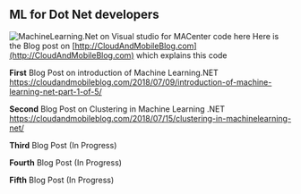

## ML for Dot Net developers
![MachineLearning.Net on Visual studio for MAC`enter code here`](https://cloudandmobileblogcom.files.wordpress.com/2018/07/screen-shot-2018-07-15-at-12-58-40-pm.png)
Here is the Blog post on [http://CloudAndMobileBlog.com](http://CloudAndMobileBlog.com) which explains this code

**First** Blog Post on introduction of Machine Learning.NET
https://cloudandmobileblog.com/2018/07/09/introduction-of-machine-learning-net-part-1-of-5/

**Second** Blog Post on Clustering in Machine Learning .NET
https://cloudandmobileblog.com/2018/07/15/clustering-in-machinelearning-net/

**Third** Blog Post
(In Progress)

**Fourth** Blog Post
(In Progress)

**Fifth** Blog Post
(In Progress)
